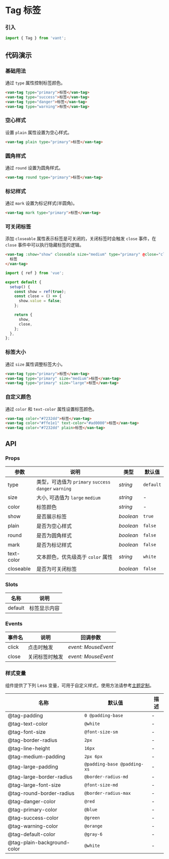 # Tag 标签

### 引入

```js
import { Tag } from 'vant';
```

## 代码演示

### 基础用法

通过 `type` 属性控制标签颜色。

```html
<van-tag type="primary">标签</van-tag>
<van-tag type="success">标签</van-tag>
<van-tag type="danger">标签</van-tag>
<van-tag type="warning">标签</van-tag>
```

### 空心样式

设置 `plain` 属性设置为空心样式。

```html
<van-tag plain type="primary">标签</van-tag>
```

### 圆角样式

通过 `round` 设置为圆角样式。

```html
<van-tag round type="primary">标签</van-tag>
```

### 标记样式

通过 `mark` 设置为标记样式(半圆角)。

```html
<van-tag mark type="primary">标签</van-tag>
```

### 可关闭标签

添加 `closeable` 属性表示标签是可关闭的，关闭标签时会触发 `close` 事件，在 `close` 事件中可以执行隐藏标签的逻辑。

```html
<van-tag :show="show" closeable size="medium" type="primary" @close="close">
  标签
</van-tag>
```

```js
import { ref } from 'vue';

export default {
  setup() {
    const show = ref(true);
    const close = () => {
      show.value = false;
    };

    return {
      show,
      close,
    };
  },
};
```

### 标签大小

通过 `size` 属性调整标签大小。

```html
<van-tag type="primary">标签</van-tag>
<van-tag type="primary" size="medium">标签</van-tag>
<van-tag type="primary" size="large">标签</van-tag>
```

### 自定义颜色

通过 `color` 和 `text-color` 属性设置标签颜色。

```html
<van-tag color="#7232dd">标签</van-tag>
<van-tag color="#ffe1e1" text-color="#ad0000">标签</van-tag>
<van-tag color="#7232dd" plain>标签</van-tag>
```

## API

### Props

| 参数 | 说明 | 类型 | 默认值 |
| --- | --- | --- | --- |
| type | 类型，可选值为 `primary` `success` `danger` `warning` | _string_ | `default` |
| size | 大小, 可选值为 `large` `medium` | _string_ | - |
| color | 标签颜色 | _string_ | - |
| show | 是否展示标签 | _boolean_ | `true` |
| plain | 是否为空心样式 | _boolean_ | `false` |
| round | 是否为圆角样式 | _boolean_ | `false` |
| mark | 是否为标记样式 | _boolean_ | `false` |
| text-color | 文本颜色，优先级高于 `color` 属性 | _string_ | `white` |
| closeable | 是否为可关闭标签 | _boolean_ | `false` |

### Slots

| 名称    | 说明         |
| ------- | ------------ |
| default | 标签显示内容 |

### Events

| 事件名 | 说明           | 回调参数            |
| ------ | -------------- | ------------------- |
| click  | 点击时触发     | _event: MouseEvent_ |
| close  | 关闭标签时触发 | _event: MouseEvent_ |

### 样式变量

组件提供了下列 Less 变量，可用于自定义样式，使用方法请参考[主题定制](#/zh-CN/theme)。

| 名称                        | 默认值                      | 描述 |
| --------------------------- | --------------------------- | ---- |
| @tag-padding                | `0 @padding-base`           | -    |
| @tag-text-color             | `@white`                    | -    |
| @tag-font-size              | `@font-size-sm`             | -    |
| @tag-border-radius          | `2px`                       | -    |
| @tag-line-height            | `16px`                      | -    |
| @tag-medium-padding         | `2px 6px`                   | -    |
| @tag-large-padding          | `@padding-base @padding-xs` | -    |
| @tag-large-border-radius    | `@border-radius-md`         | -    |
| @tag-large-font-size        | `@font-size-md`             | -    |
| @tag-round-border-radius    | `@border-radius-max`        | -    |
| @tag-danger-color           | `@red`                      | -    |
| @tag-primary-color          | `@blue`                     | -    |
| @tag-success-color          | `@green`                    | -    |
| @tag-warning-color          | `@orange`                   | -    |
| @tag-default-color          | `@gray-6`                   | -    |
| @tag-plain-background-color | `@white`                    | -    |

